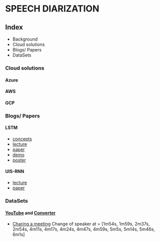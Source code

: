 # SPEECH DIARIZATION

## Index

- Background
- Cloud solutions
- Blogs/ Papers
- DataSets

### Cloud solutions

#### Azure

#### AWS

#### GCP

### Blogs/ Papers

#### LSTM

- [concepts](https://in.pinterest.com/ZNevzz/speaker-diarization-with-uis-rnn/)
- [lecture](https://www.youtube.com/watch?v=pjxGPZQeeO4)
- [paper](https://arxiv.org/pdf/1710.10468.pdf)
- [demo](https://www.youtube.com/watch?v=pGkqwRPzx9U)
- [poster](https://github.com/google/speaker-id/blob/master/publications/LstmDiarization/resources/icassp2018_diarization_poster.pdf)

#### UIS-RNN

- [lecture](https://www.youtube.com/watch?v=pGkqwRPzx9U)
- [paper](https://arxiv.org/pdf/1810.04719.pdf)

### DataSets

#### [YouTube](https://www.youtube.com) and [Converter](https://www.onlinevideoconverter.com/mp3-converter)

- [Charing a meeting](https://www.youtube.com/watch?v=oPhKhTI0Lss) 
Change of speaker at = [1m54s, 1m59s, 2m37s, 2m54s, 4m11s, 4m17s, 
4m24s, 4m47s, 4m59s, 5m5s, 5m14s, 5m46s, 6m1s]
